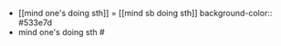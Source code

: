 - [[mind one's doing sth]] = [[mind sb doing sth]]
  background-color:: #533e7d
- mind one's doing sth #